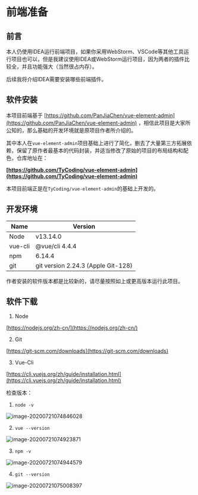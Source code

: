 # 前端准备

## 前言

本人仍使用IDEA运行前端项目，如果你采用WebStorm、VSCode等其他工具运行项目也可以，但是我建议使用IDEA或WebStorm运行项目，因为两者的插件比较全，并且功能强大（当然很占内存）。

后续我将介绍IDEA需要安装哪些前端插件。

## 软件安装

本项目前端基于 [https://github.com/PanJiaChen/vue-element-admin](https://github.com/PanJiaChen/vue-element-admin) ，相信此项目是大家所公知的，那么基础的开发环境就是原项目作者所介绍的。

其中本人在`vue-element-admin`项目基础上进行了简化，删去了大量第三方拓展依赖，保留了原作者最基本的代码封装，并适当修改了原始的项目的布局结构和配色，仓库地址在：

**[https://github.com/TyCoding/vue-element-admin](https://github.com/TyCoding/vue-element-admin)**

本项目前端正是在`TyCoding/vue-element-admin`的基础上开发的。

## 开发环境

| Name    | Version                            |
| ------- | ---------------------------------- |
| Node    | v13.14.0                           |
| vue-cli | @vue/cli 4.4.4                     |
| npm     | 6.14.4                             |
| git     | git version 2.24.3 (Apple Git-128) |

作者安装的软件版本都是比较新的，请尽量按照如上或更高版本运行此项目。

## 软件下载

1. Node

[https://nodejs.org/zh-cn/](https://nodejs.org/zh-cn/)

2. Git

[https://git-scm.com/downloads](https://git-scm.com/downloads)

3. Vue-Cli

[https://cli.vuejs.org/zh/guide/installation.html](https://cli.vuejs.org/zh/guide/installation.html)

检查版本：

1. `node -v`

![image-20200721074846028](http://cdn.tycoding.cn/20200721074846.png)

2. `vue --version`

![image-20200721074923871](http://cdn.tycoding.cn/20200721074923.png)

3. `npm -v`

![image-20200721074944579](http://cdn.tycoding.cn/20200721074944.png)

4. `git --version`

![image-20200721075008397](http://cdn.tycoding.cn/20200721075008.png)

